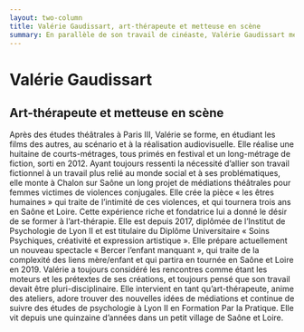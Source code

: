 ```yaml
---
layout: two-column
title: Valérie Gaudissart, art-thérapeute et metteuse en scène
summary: En parallèle de son travail de cinéaste, Valérie Gaudissart met en scène des spectacles basés sur des témoignages et traitant de problématiques sociales et intimes, telle la complexité des liens mère/enfant. Sa passion pour l’accompagnement des personnes vers la création l’a amenée à se former à l’art-thérapie. Elle est diplômée de l’Institut de Psychologie de Lyon 2, en « Soins Psychiques, créativité et expression artistique »
---
```

# Valérie Gaudissart

## Art-thérapeute et metteuse en scène

Après des études théâtrales à Paris III, Valérie se forme, en étudiant les films des autres, au scénario et à la réalisation audiovisuelle. Elle réalise une huitaine de courts-métrages, tous primés en festival et un long-métrage de fiction, sorti en 2012. Ayant toujours ressenti la nécessité d’allier son travail fictionnel à un travail plus relié au monde social et à ses problématiques, elle monte à Chalon sur Saône un long projet de médiations théâtrales pour femmes victimes de violences conjugales. Elle crée la pièce « les êtres humaines »  qui traite de l’intimité de ces violences, et qui tournera trois ans en Saône et Loire. Cette expérience riche et fondatrice lui a donné le désir de se former à l’art-thérapie. Elle est depuis 2017, diplômée de l’Institut de Psychologie de Lyon II et est titulaire du Diplôme Universitaire « Soins Psychiques, créativité et expression artistique ». Elle prépare actuellement un nouveau spectacle « Bercer l’enfant manquant », qui traite de la complexité des liens mère/enfant et qui partira en tournée en Saône et Loire en 2019. Valérie a toujours considéré les rencontres comme étant les moteurs et les prétextes de ses créations, et toujours pensé que son travail devait être pluri-disciplinaire. Elle intervient en tant qu’art-thérapeute, anime des ateliers, adore trouver des nouvelles idées de médiations et continue de suivre des études de psychologie à Lyon II en Formation Par la Pratique. Elle vit depuis une quinzaine d’années dans un petit village de Saône et Loire.
